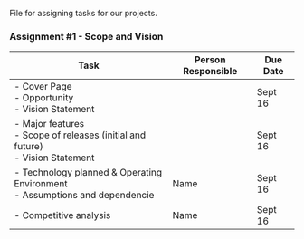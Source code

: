 File for assigning tasks for our projects. 

### Assignment #1 - Scope and Vision
| Task                                                                                    | Person Responsible| Due Date  |
|-----------------------------------------------------------------------------------------|------------------|------------|
| - Cover Page <br> - Opportunity <br> - Vision Statement                                 |                  | Sept 16    |
| - Major features <br> - Scope of releases (initial and future) <br> - Vision Statement  |                  | Sept 16    |
| - Technology planned & Operating Environment <br> - Assumptions and dependencie         | Name             | Sept 16    |
| - Competitive analysis                                                                  | Name             | Sept 16    |
